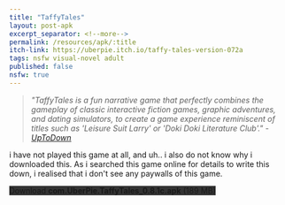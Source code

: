 ```yaml
---
title: "TaffyTales"
layout: post-apk
excerpt_separator: <!--more-->
permalink: /resources/apk/:title
itch-link: https://uberpie.itch.io/taffy-tales-version-072a
tags: nsfw visual-novel adult
published: false
nsfw: true
---
```


> _"TaffyTales is a fun narrative game that perfectly combines the gameplay of classic interactive fiction games, graphic adventures, and dating simulators, to create a game experience reminiscent of titles such as 'Leisure Suit Larry' or 'Doki Doki Literature Club'." - <a href="https://taffytales.en.uptodown.com/android" target="_blank">UpToDown</a>_

i have not played this game at all, and uh..  i also do not know why i downloaded this. As i searched this game online for details to write this down, i realised that i don't see any paywalls of this game.

<div class="text-center">
    <a class="btn btn-dark btn-block w-100" onclick='apk("com.UberPie.TaffyTales_0.8.1c.apk")' target="_blank" style="text-decoration: none; background-color: #333;"> Download <b>com.UberPie.TaffyTales_0.8.1c.apk</b> (189 MB)</a>
</div>
